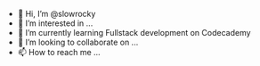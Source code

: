 - 👋 Hi, I’m @slowrocky
- 👀 I’m interested in ...
- 🌱 I’m currently learning Fullstack development on Codecademy
- 💞️ I’m looking to collaborate on ...
- 📫 How to reach me ...

<!---
slowrocky/slowrocky is a ✨ special ✨ repository because its `README.md` (this file) appears on your GitHub profile.
You can click the Preview link to take a look at your changes.
--->
